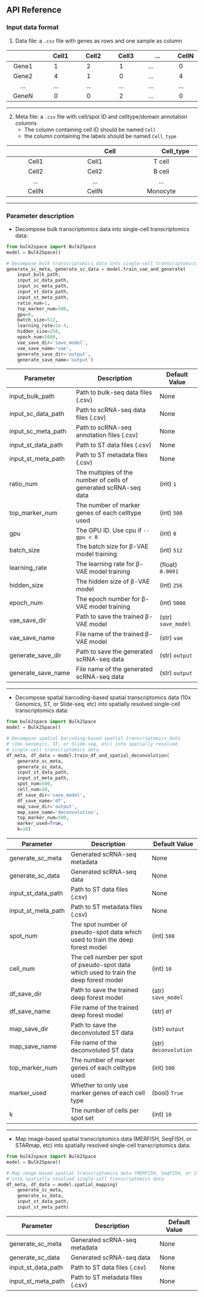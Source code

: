 ## API Reference
### Input data format

1. Data file: a `.csv` file with genes as rows and one sample as column

|<img width=40/> <img width=40/>|<img width=25/>Cell1<img width=25/>|<img width=25/>Cell2<img width=25/>|<img width=25/>Cell3<img width=25/>|<img width=35/>...<img width=34/>|<img width=25/>CellN<img width=25/>| 
| :-----: | :-----: | :-----: | :-----: | :-----: | :-----: | 
| Gene1 | 1 | 2 | 1 | ... | 0 |
| Gene2 | 4 | 1 | 0 | ... | 4 |
| ... | ... | ... | ... | ... | ... |
| GeneN | 0 | 0 | 2 | ... | 0 |

****  
2. Meta file: a `.csv` file with cell/spot ID and celltype/domain annotation columns
   * The column containing cell ID should be named `Cell` 
   * the column containing the labels should be named `Cell_type` 

|<img width=90/> <img width=90/>|<img width=80/>Cell<img width=81/>|<img width=75/>Cell_type<img width=75/>|
| :-----: | :-----: | :-----: |
| Cell1 | Cell1 | T cell |
| Cell2 | Cell2 | B cell |
| ... | ... | ... |
| CellN | CellN | Monocyte |

****

### Parameter description
* Decompose bulk transcriptomics data into single-cell transcriptomics data:
```python
from bulk2space import Bulk2Space
model = Bulk2Space()

# Decompose bulk transcriptomics data into single-cell transcriptomics data
generate_sc_meta, generate_sc_data = model.train_vae_and_generate(
    input_bulk_path,
    input_sc_data_path,
    input_sc_meta_path,
    input_st_data_path,
    input_st_meta_path,
    ratio_num=1,
    top_marker_num=500,
    gpu=0,
    batch_size=512,
    learning_rate=1e-4,
    hidden_size=256,
    epoch_num=5000,
    vae_save_dir='save_model',
    vae_save_name='vae',
    generate_save_dir='output',
    generate_save_name='output')
```

| Parameter | Description | Default Value |
| --- | --- | --- |
| input_bulk_path | Path to bulk-seq data files (.csv) | None |
| input_sc_data_path | Path to scRNA-seq data files (.csv) | None |
| input_sc_meta_path | Path to scRNA-seq annotation files (.csv) | None |
| input_st_data_path | Path to ST data files (.csv) | None |
| input_st_meta_path | Path to ST metadata files (.csv) | None |
| ratio_num | The multiples of the number of cells of generated scRNA-seq data | (int) `1` |
| top_marker_num | The number of marker genes of each celltype used | (int) `500`  |
| gpu | The GPU ID. Use cpu if `--gpu < 0` | (int) `0` |
| batch_size | The batch size for β-VAE model training | (int) `512` |
| learning_rate | The learning rate for β-VAE model training | (float) `0.0001` |
| hidden_size | The hidden size of β-VAE model | (int) `256` |
| epoch_num | The epoch number for β-VAE model training | (int) `5000` |
| vae_save_dir | Path to save the trained β-VAE model | (str) `save_model` |
| vae_save_name | File name of the trained β-VAE model | (str) `vae` |
| generate_save_dir | Path to save the generated scRNA-seq data | (str) `output` |
| generate_save_name | File name of the generated scRNA-seq data | (str) `output` |

****
* Decompose spatial barcoding-based spatial transcriptomics data (10x Genomics, ST, or Slide-seq, etc) into spatially resolved single-cell transcriptomics data:
```python
from bulk2space import Bulk2Space
model = Bulk2Space()

# Decompose spatial barcoding-based spatial transcriptomics data 
# (10x Genomics, ST, or Slide-seq, etc) into spatially resolved 
# single-cell transcriptomics data
df_meta, df_data = model.train_df_and_spatial_deconvolution(
    generate_sc_meta,
    generate_sc_data,
    input_st_data_path,
    input_st_meta_path,
    spot_num=500,
    cell_num=10,
    df_save_dir='save_model',
    df_save_name='df',
    map_save_dir='output', 
    map_save_name='deconvolution',
    top_marker_num=500,
    marker_used=True,
    k=10)
```

| Parameter | Description | Default Value |
| --- | --- | --- |
| generate_sc_meta | Generated scRNA-seq metadata | None |
| generate_sc_data | Generated scRNA-seq data | None |
| input_st_data_path | Path to ST data files (.csv) | None |
| input_st_meta_path | Path to ST metadata files (.csv) | None |
| spot_num | The spot number of pseudo-spot data which used to train the deep forest model| (int) `500` |
| cell_num | The cell number per spot of pseudo-spot data which used to train the deep forest model | (int) `10` |
| df_save_dir | Path to save the trained deep forest model | (str) `save_model`  |
| df_save_name | File name of the trained deep forest model | (str) `df` |
| map_save_dir | Path to save the deconvoluted ST data | (str) `output` |
| map_save_name | File name of the deconvoluted ST data | (str) `deconvolution` |
| top_marker_num | The number of marker genes of each celltype used | (int) `500` |
| marker_used | Whether to only use marker genes of each cell type | (bool) `True` |
| k | The number of cells per spot set | (int) `10` |


****
* Map image-based spatial transcriptomics data (MERFISH, SeqFISH, or STARmap, etc) into spatially resolved single-cell transcriptomics data:
```python
from bulk2space import Bulk2Space
model = Bulk2Space()

# Map image-based spatial transcriptomics data (MERFISH, SeqFISH, or STARmap, etc) 
# into spatially resolved single-cell transcriptomics data
df_meta, df_data = model.spatial_mapping(
    generate_sc_meta,
    generate_sc_data,
    input_st_data_path,
    input_st_meta_path)
```


| Parameter | <img width=133/>Description <img width=133/> | <img width=11/>Default Value <img width=11/> |
| --- | --- | --- |
| generate_sc_meta | Generated scRNA-seq metadata | None |
| generate_sc_data | Generated scRNA-seq data | None |
| input_st_data_path | Path to ST data files (.csv) | None |
| input_st_meta_path | Path to ST metadata files (.csv) | None |



